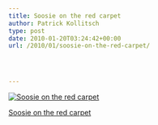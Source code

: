 ```yaml
---
title: Soosie on the red carpet
author: Patrick Kollitsch
type: post
date: 2010-01-20T03:24:42+00:00
url: /2010/01/soosie-on-the-red-carpet/




---
```

<div class="media image">
  <a href="http://www.flickr.com/photos/schreibblogade/4290456745/" title="Soosie on the red carpet"><img src="//farm3.static.flickr.com/2700/4290456745_7b2cb6602e.jpg" alt="Soosie on the red carpet" /></p> 
  
  <p>
    Soosie on the red carpet
  </p>
  
  <p>
    </a></div>